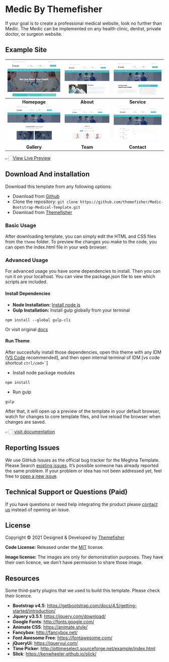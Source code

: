 # Medic By Themefisher
If your goal is to create a professional medical website, look no further than Medic. The Medic can be implemented on any health clinic, dentist, private doctor, or surgeon website.


<!-- demo -->
## Example Site
| [![](screenshots/homepage.png)](https://demo.themefisher.com/themefisher/medic/index.html) | [![](screenshots/about.png)](https://demo.themefisher.com/themefisher/medic/about.html) | [![](screenshots/service.png)](https://demo.themefisher.com/themefisher/medic/service.html) |
|:---:|:---:|:---:|
| **Homepage**  | **About**  | **Service**  |
| [![](screenshots/gallery.png)](https://demo.themefisher.com/themefisher/medic/gallery.html) | [![](screenshots/team.png)](https://demo.themefisher.com/themefisher/medic/team.html) | [![](screenshots/contact.png)](https://demo.themefisher.com/themefisher/medic/contact.html) |
| **Gallery** | **Team** | **Contact** |

👉🏻[View Live Preview](https://demo.themefisher.com/themefisher/medic/)


<!-- download -->
## Download And installation
Download this template from any following options:

* Download from [Github](https://github.com/themefisher/Medic-Bootstrap-Medical-Template/archive/master.zip)
* Clone the repository: `git clone https://github.com/themefisher/Medic-Bootstrap-Medical-Template.git`
* Download from [Themefisher](https://themefisher.com/products/medic-medical-template/)


<!-- installation -->
### Basic Usage
After downloading template, you can simply edit the HTML and CSS files from the `theme` folder. To preview the changes you make to the code, you can open the index.html file in your web browser.

### Advanced Usage
For advanced usage you have some dependencies to install. Then you can run it on your localhost. You can view the package.json file to see which scripts are included.

#### Install Dependencies
* **Node Installation:** [Install node js](https://nodejs.org/en/download/)
* **Gulp Installation:** Install gulp globally from your terminal 
```
npm install --global gulp-cli
```
Or visit original [docs](https://gulpjs.com/docs/en/getting-started/quick-start)

#### Run Theme
After succesfully install those dependencies, open this theme with any IDM [[VS Code](https://code.visualstudio.com/) recommended], and then open internal terminal of IDM [vs code shortcut <code>ctrl/cmd+\`</code>]

* Install node package modules
```
npm install
```
* Run gulp
```
gulp
```
After that, it will open up a preview of the template in your default browser, watch for changes to core template files, and live reload the browser when changes are saved.

👉🏻 [visit documentation](https://docs.themefisher.com/medic/)


<!-- reporting issue -->
## Reporting Issues
We use GitHub Issues as the official bug tracker for the Meghna Template. Please Search [existing issues](https://github.com/themefisher/Medic-Bootstrap-Medical-Template/issues). It’s possible someone has already reported the same problem.
If your problem or idea has not been addressed yet, feel free to [open a new issue](https://github.com/themefisher/Medic-Bootstrap-Medical-Template/issues).

<!-- support -->
## Technical Support or Questions (Paid)
If you have questions or need help integrating the product please [contact us](mailto:mehedi@themefisher.com) instead of opening an issue.

<!-- licence -->
## License
Copyright &copy; 2021 Designed & Developed by [Themefisher](https://themefisher.com)

**Code License:** Released under the [MIT](https://github.com/themefisher/Medic-Bootstrap-Medical-Template/blob/master/LICENSE) license.

**Image license:** The images are only for demonstration purposes. They have their own licence, we don't have permission to share those image.

<!-- resources -->
## Resources
Some third-party plugins that we used to build this template. Please check their licence.
* **Bootstrap v4.5**: https://getbootstrap.com/docs/4.5/getting-started/introduction/
* **Jquery v3.5.1**: https://jquery.com/download/
* **Google Fonts**: http://fonts.google.com/
* **Animate CSS**: https://animate.style/
* **Fancybox**: http://fancybox.net/
* **Font Awesome Free**: https://fontawesome.com/
* **jQueryUi**: https://jqueryui.com/
* **Time Picker**: http://pttimeselect.sourceforge.net/example/index.html
* **Slick**: https://kenwheeler.github.io/slick/
